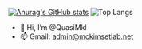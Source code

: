 [![Anurag's GitHub stats](https://github-readme-stats.vercel.app/api?username=QuasiMKl&theme=dark)](https://github.com/anuraghazra/github-readme-stats)
![Top Langs](https://github-readme-stats.vercel.app/api/top-langs/?username=hsiangfeng&layout=compact&theme=vue-dark)
- 👋 Hi, I’m @QuasiMkl
- 📫 Gmail: admin@mckimsetlab.net